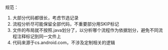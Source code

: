 规范：
1. 大部分代码都很长，考虑节选记录
2. 流程分析尽可能保留全部代码，不重要部分用SKIP标记
3. 文件的布局就不按照.java划分了，以分析哪个流程作为依据划分，避免不同流程注释标记到同一文件上
4. 代码来源于cs.android.com，不涉及定制相关的逻辑
